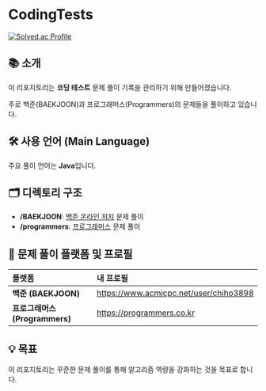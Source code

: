 # CodingTests
[![Solved.ac Profile](http://mazassumnida.wtf/api/v2/generate_badge?boj=xxh3898)](https://solved.ac/profile/chiho3898)

## 📚 소개

이 리포지토리는 **코딩 테스트** 문제 풀이 기록을 관리하기 위해 만들어졌습니다.

주로 백준(BAEKJOON)과 프로그래머스(Programmers)의 문제들을 풀이하고 있습니다.

## 🛠️ 사용 언어 (Main Language)

주요 풀이 언어는 **Java**입니다.

## 🗂️ 디렉토리 구조

-   **/BAEKJOON**: [백준 온라인 저지](https://www.acmicpc.net) 문제 풀이
-   **/programmers**: [프로그래머스](https://programmers.co.kr/learn/challenges) 문제 풀이

## 🚀 문제 풀이 플랫폼 및 프로필

| 플랫폼                      | 내 프로필                                                |
| :----------------------- | :--------------------------------------------------- |
| **백준 (BAEKJOON)**        | <https://www.acmicpc.net/user/chiho3898>             |
| **프로그래머스 (Programmers)** | <https://programmers.co.kr> |

## 💡 목표

이 리포지토리는 꾸준한 문제 풀이를 통해 알고리즘 역량을 강화하는 것을 목표로 합니다.
